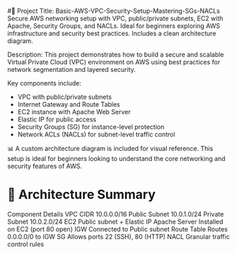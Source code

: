 #📘 Project Title: Basic-AWS-VPC-Security-Setup-Mastering-SGs-NACLs
Secure AWS networking setup with VPC, public/private subnets, EC2 with Apache, Security Groups, and NACLs. Ideal for beginners exploring AWS infrastructure and security best practices. Includes a clean architecture diagram.

Description:
This project demonstrates how to build a secure and scalable Virtual Private Cloud (VPC) environment on AWS using best practices for network segmentation and layered security.

Key components include:
- VPC with public/private subnets
- Internet Gateway and Route Tables
- EC2 instance with Apache Web Server
- Elastic IP for public access
- Security Groups (SG) for instance-level protection
- Network ACLs (NACLs) for subnet-level traffic control

📊 A custom architecture diagram is included for visual reference.
This setup is ideal for beginners looking to understand the core networking and security features of AWS.

# 📍 Architecture Summary
Component	Details
VPC CIDR	10.0.0.0/16
Public Subnet	10.0.1.0/24
Private Subnet	10.0.2.0/24
EC2	Public subnet + Elastic IP
Apache Server	Installed on EC2 (port 80 open)
IGW	Connected to Public subnet
Route Table	Routes 0.0.0.0/0 to IGW
SG	Allows ports 22 (SSH), 80 (HTTP)
NACL	Granular traffic control rules
